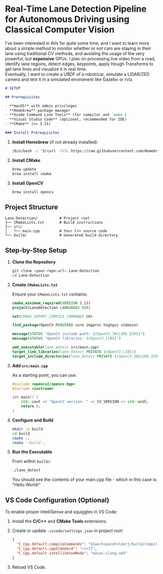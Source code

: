 # Real-Time Lane Detection Pipeline for Autonomous Driving using Classical Computer Vision 

I've been interested in AVs for quite some time, and I want to learn more about a simple method to monitor whether or not cars are staying in their lane using traditional CV methods, and avoiding the usage of the very powerful, but **expensive** GPUs.
I plan on processing live video from a road, identify lane regions, detect edges, keypoints, apply Hough Transforms to get lane lines and visualize it in real time.
<br>
Eventually, I want to create a URDF of a robot/car, simulate a LIDAR/ZED camera and test it in a simulated enviroment like Gazebo or rviz.

````markdown
# SETUP

## Prerequisites

- **macOS** with admin privileges
- **Homebrew** package manager
- **Xcode Command Line Tools** (for compiler and `make`)
- **Visual Studio Code** (optional, recommended for IDE)
- **CMake** (>= 3.15)

### Install Prerequisites

````

1. **Install Homebrew** (if not already installed):

   ```bash
   /bin/bash -c "$(curl -fsSL https://raw.githubusercontent.com/Homebrew/install/HEAD/install.sh)"
   ```

2. **Install CMake**

   ```bash
   brew update
   brew install cmake
   ```

3. **Install OpenCV**

   ```bash
   brew install opencv
   ```

## Project Structure

```
Lane-Detection/          # Project root
├── CMakeLists.txt       # Build instructions
├── src/
│   └── main.cpp         # Your C++ source code
└── build/               # Generated build directory
```

## Step-by-Step Setup

1. **Clone the Repository**

   ```bash
   git clone <your-repo-url> Lane-Detection
   cd Lane-Detection
   ```

2. **Create `CMakeLists.txt`**

   Ensure your `CMakeLists.txt` contains:

   ```cmake
   cmake_minimum_required(VERSION 3.15)
   project(LaneDetection LANGUAGES CXX)

   set(CMAKE_EXPORT_COMPILE_COMMANDS ON)

   find_package(OpenCV REQUIRED core imgproc highgui videoio)

   message(STATUS "OpenCV include path: ${OpenCV_INCLUDE_DIRS}")
   message(STATUS "OpenCV libraries: ${OpenCV_LIBS}")

   add_executable(lane_detect src/main.cpp)
   target_link_libraries(lane_detect PRIVATE ${OpenCV_LIBS})
   target_include_directories(lane_detect PRIVATE ${OpenCV_INCLUDE_DIRS})
   ```

3. **Add `src/main.cpp`**

   As a starting point, you can use:

   ```cpp
   #include <opencv2/opencv.hpp>
   #include <iostream>

   int main() {
       std::cout << "OpenCV version: " << CV_VERSION << std::endl;
       return 0;
   }
   ```

4. **Configure and Build**

   ```bash
   mkdir -p build
   cd build
   cmake ..
   cmake --build .
   ```

5. **Run the Executable**

   From within `build/`:

   ```bash
   ./lane_detect
   ```
   You should see the contents of your main.cpp file - which in this case is: "Hello World!"

## VS Code Configuration (Optional)

To enable proper IntelliSense and squiggles in VS Code:

1. Install the **C/C++** and **CMake Tools** extensions.
2. Create or update `.vscode/settings.json` in project root:

   ```json
   {
     "C_Cpp.default.compileCommands": "${workspaceFolder}/build/compile_commands.json",
     "C_Cpp.default.cppStandard": "c++17",
     "C_Cpp.default.intelliSenseMode": "macos-clang-x64"
   }
   ```
3. Reload VS Code.
